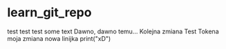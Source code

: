 # learn_git_repo
test test test
some text
Dawno, dawno temu...
Kolejna zmiana 
Test Tokena
moja zmiana
nowa linijka
print("xD")